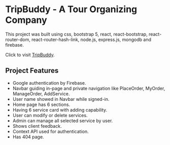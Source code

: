 # TripBuddy - A Tour Organizing Company

This project was built using css, bootstrap 5, react, react-bootstrap, react-router-dom, react-router-hash-link, node.js, express.js, mongodb and firebase.

Click to visit [TripBuddy](https://trip-buddy-client.web.app/).

## Project Features

- Google authentication by Firebase.
- Navbar guiding in-page and private navigation like PlaceOrder, MyOrder, ManageOrder, AddService.
- User name showed in Navbar while signed-in.
- Home page has 6 sections.
- Having 6 service card with adding capability.
- User can modify or delete services.
- Admin can manage all selected service by user.
- Shows client feedback.
- Context API used for authentication.
- Has 404 page.